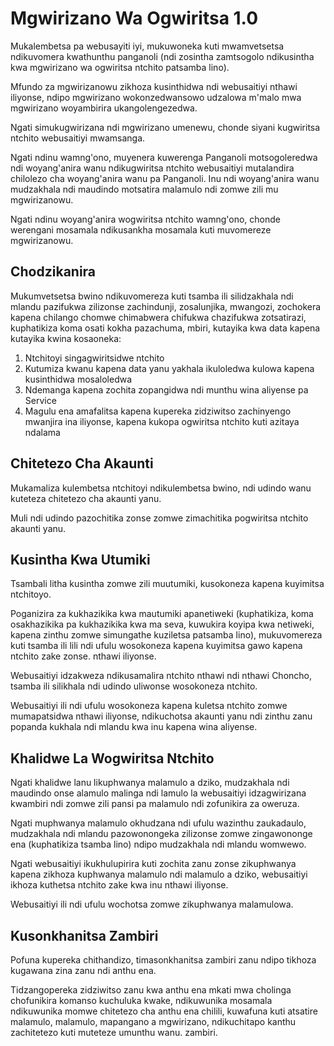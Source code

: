 # Mgwirizano Wa Ogwiritsa 1.0

Mukalembetsa pa webusayiti iyi, mukuwoneka kuti mwamvetsetsa ndikuvomera kwathunthu panganoli (ndi zosintha zamtsogolo ndikusintha kwa mgwirizano wa ogwiritsa ntchito patsamba lino).

Mfundo za mgwirizanowu zikhoza kusinthidwa ndi webusaitiyi nthawi iliyonse, ndipo mgwirizano wokonzedwansowo udzalowa m'malo mwa mgwirizano woyambirira ukangolengezedwa.

Ngati simukugwirizana ndi mgwirizano umenewu, chonde siyani kugwiritsa ntchito webusaitiyi mwamsanga.

Ngati ndinu wamng'ono, muyenera kuwerenga Panganoli motsogoleredwa ndi woyang'anira wanu ndikugwiritsa ntchito webusaitiyi mutalandira chilolezo cha woyang'anira wanu pa Panganoli. Inu ndi woyang'anira wanu mudzakhala ndi maudindo motsatira malamulo ndi zomwe zili mu mgwirizanowu.

Ngati ndinu woyang'anira wogwiritsa ntchito wamng'ono, chonde werengani mosamala ndikusankha mosamala kuti muvomereze mgwirizanowu.

## Chodzikanira

Mukumvetsetsa bwino ndikuvomereza kuti tsamba ili silidzakhala ndi mlandu pazifukwa zilizonse zachindunji, zosalunjika, mwangozi, zochokera kapena chilango chomwe chimabwera chifukwa chazifukwa zotsatirazi, kuphatikiza koma osati kokha pazachuma, mbiri, kutayika kwa data kapena kutayika kwina kosaoneka:

1. Ntchitoyi singagwiritsidwe ntchito
1. Kutumiza kwanu kapena data yanu yakhala ikuloledwa kulowa kapena kusinthidwa mosaloledwa
1. Ndemanga kapena zochita zopangidwa ndi munthu wina aliyense pa Service
1. Magulu ena amafalitsa kapena kupereka zidziwitso zachinyengo mwanjira ina iliyonse, kapena kukopa ogwiritsa ntchito kuti azitaya ndalama

## Chitetezo Cha Akaunti

Mukamaliza kulembetsa ntchitoyi ndikulembetsa bwino, ndi udindo wanu kuteteza chitetezo cha akaunti yanu.

Muli ndi udindo pazochitika zonse zomwe zimachitika pogwiritsa ntchito akaunti yanu.

## Kusintha Kwa Utumiki

Tsambali litha kusintha zomwe zili muutumiki, kusokoneza kapena kuyimitsa ntchitoyo.

Poganizira za kukhazikika kwa mautumiki apanetiweki (kuphatikiza, koma osakhazikika pa kukhazikika kwa ma seva, kuwukira koyipa kwa netiweki, kapena zinthu zomwe simungathe kuziletsa patsamba lino), mukuvomereza kuti tsamba ili lili ndi ufulu wosokoneza kapena kuyimitsa gawo kapena ntchito zake zonse. nthawi iliyonse.

Webusaitiyi idzakweza ndikusamalira ntchito nthawi ndi nthawi Choncho, tsamba ili silikhala ndi udindo uliwonse wosokoneza ntchito.

Webusaitiyi ili ndi ufulu wosokoneza kapena kuletsa ntchito zomwe mumapatsidwa nthawi iliyonse, ndikuchotsa akaunti yanu ndi zinthu zanu popanda kukhala ndi mlandu kwa inu kapena wina aliyense.

## Khalidwe La Wogwiritsa Ntchito

Ngati khalidwe lanu likuphwanya malamulo a dziko, mudzakhala ndi maudindo onse alamulo malinga ndi lamulo la webusaitiyi idzagwirizana kwambiri ndi zomwe zili pansi pa malamulo ndi zofunikira za oweruza.

Ngati muphwanya malamulo okhudzana ndi ufulu wazinthu zaukadaulo, mudzakhala ndi mlandu pazowonongeka zilizonse zomwe zingawononge ena (kuphatikiza tsamba lino) ndipo mudzakhala ndi mlandu womwewo.

Ngati webusaitiyi ikukhulupirira kuti zochita zanu zonse zikuphwanya kapena zikhoza kuphwanya malamulo ndi malamulo a dziko, webusaitiyi ikhoza kuthetsa ntchito zake kwa inu nthawi iliyonse.

Webusaitiyi ili ndi ufulu wochotsa zomwe zikuphwanya malamulowa.

## Kusonkhanitsa Zambiri

Pofuna kupereka chithandizo, timasonkhanitsa zambiri zanu ndipo tikhoza kugawana zina zanu ndi anthu ena.

Tidzangopereka zidziwitso zanu kwa anthu ena mkati mwa cholinga chofunikira komanso kuchuluka kwake, ndikuwunika mosamala ndikuwunika momwe chitetezo cha anthu ena chilili, kuwafuna kuti atsatire malamulo, malamulo, mapangano a mgwirizano, ndikuchitapo kanthu zachitetezo kuti muteteze umunthu wanu. zambiri.